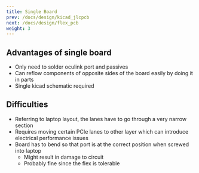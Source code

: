 ```yaml
---
title: Single Board
prev: /docs/design/kicad_jlcpcb
next: /docs/design/flex_pcb
weight: 3
---
```


## Advantages of single board
- Only need to solder oculink port and passives
- Can reflow components of opposite sides of the board easily by doing it in parts
- Single kicad schematic required

## Difficulties
- Referring to laptop layout, the lanes have to go through a very narrow section
- Requires moving certain PCIe lanes to other layer which can introduce electrical performance issues
- Board has to bend so that port is at the correct position when screwed into laptop
    - Might result in damage to circuit
    - Probably fine since the flex is tolerable
